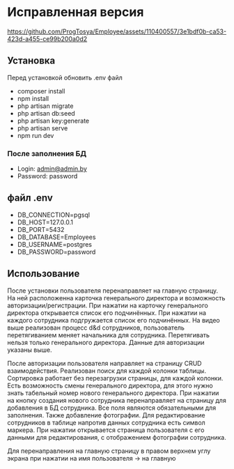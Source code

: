 # Исправленная версия 

https://github.com/ProgTosya/Employee/assets/110400557/3e1bdf0b-ca53-423d-a455-ce99b200a0d2
## Установка
Перед установкой обновить .env файл
- composer install
- npm install
- php artisan migrate
- php artisan db:seed
- php artisan key:generate
- php artisan serve
- npm run dev
### После заполнения БД 
- Login: admin@admin.by
- Password: password
## файл .env
- DB_CONNECTION=pgsql
- DB_HOST=127.0.0.1
- DB_PORT=5432
- DB_DATABASE=Employees
- DB_USERNAME=postgres
- DB_PASSWORD=password

## Использование 

После установки пользователя перенаправляет на главную страницу. На ней расположенна карточка генерального директора и возможность авторизации/регистрации. При нажатии на карточку генерального директора открывается список его подчинённых. При нажатии на каждого сотрудника подгружается список его подчинённых.
На видео выше реализован процесс d&d сотрудников, пользователь перетягиванием меняет начальника для сотрудника. Перетягивать нельзя только генерального директора.
Данные для авторизации указаны выше.

После авторизации пользователя направляет на страницу CRUD взаимодействия. Реализован поиск для каждой колонки таблицы. Сортировка работает без перезагрузки страницы, для каждой колонки.
Есть возможность смены генерального директора, для этого нужно знать табельный номер нового генерального директора. При нажатии на кнопку создания нового сотрудника перенаправляет на страницу для добавления в БД сотрудника. Все поля являются обязательными для заполнения. Также добавление фотографии. 
Для редактирование сотрудников в таблице напротив данных сотрудника есть символ маркера. При нажатии открывается страница пользователя с  его данными для редактирования, с отображением фотографии сотрудника. 

Для перенаправления на главную страницу в правом верхнем углу экрана при нажатии на имя пользователя -> на главную 


